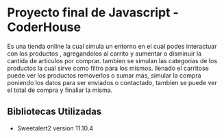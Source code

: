 # Proyecto final de Javascript - CoderHouse

Es una tienda online la cual simula un entorno en el cual podes interactuar con los productos , agregandolos al carrito y aumentar o disminuir la cantida de articulos por comprar.
tambien se simulan las categorias de los productos la cual sirve como filtro para los mismos.
llenado el carritose puede ver los productos removerlos o sumar mas, simular la compra poniendo los datos para ser enviados o contactado, tambien se puede ver el total de compra y finaliar la misma.

## Bibliotecas Utilizadas
- Sweetalert2 version 11.10.4